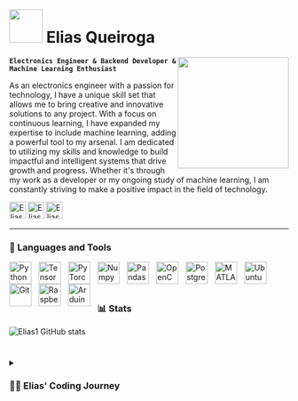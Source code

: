 # <img src="https://media4.giphy.com/media/kH1DBkPNyZPOk0BxrM/giphy.gif?cid=ecf05e4760z8d7nmi0ini0t56qrgwrdqoqfqtjhchk71utxf&rid=giphy.gif&ct=s" width="60"> Elias Queiroga

<img align='right' src="https://media.giphy.com/media/M9gbBd9nbDrOTu1Mqx/giphy.gif" width="200">

**`Electronics Engineer & Backend Developer & Machine Learning Enthusiast`**

As an electronics engineer with a passion for technology, I have a unique skill set that allows me to bring creative and innovative solutions to any project. With a focus on continuous learning, I have expanded my expertise to include machine learning, adding a powerful tool to my arsenal. I am dedicated to utilizing my skills and knowledge to build impactful and intelligent systems that drive growth and progress. Whether it's through my work as a developer or my ongoing study of machine learning, I am constantly striving to make a positive impact in the field of technology.

<a href="https://www.linkedin.com/in/elias-queiroga/">
  <img align="left" alt="Elias' LinkedIn" width="30px" src="https://cdn.jsdelivr.net/gh/devicons/devicon/icons/linkedin/linkedin-original.svg" />
</a>
<a href="https://www.kaggle.com/eliasqueirogavieira">
  <img align="left" alt="Elias' Kaggle" width="30px" src="https://cdn.jsdelivr.net/gh/devicons/devicon/icons/kaggle/kaggle-original.svg" />
</a>
<a href="https://hub.docker.com/u/eliasqueirogavieira">
  <img align="left" alt="Elias' Docker" width="30px" src="https://cdn.jsdelivr.net/gh/devicons/devicon/icons/docker/docker-original.svg" />
</a>
<br />
<br>

---

### 🧰 Languages and Tools

<img align="left" alt="Python" width="40px" style="padding-right:10px;" src="https://cdn.jsdelivr.net/gh/devicons/devicon/icons/python/python-original.svg"/>
<img align="left" alt="TensorFlow" width="40px" style="padding-right:10px;" src="https://cdn.jsdelivr.net/gh/devicons/devicon/icons/tensorflow/tensorflow-original.svg"/>
<img align="left" alt="PyTorch" width="40px" style="padding-right:10px;" src="https://cdn.jsdelivr.net/gh/devicons/devicon/icons/pytorch/pytorch-original.svg"/>
<img align="left" alt="Numpy" width="40px" style="padding-right:10px;" src="https://cdn.jsdelivr.net/gh/devicons/devicon/icons/numpy/numpy-original.svg"/>
<img align="left" alt="Pandas" width="40px" style="padding-right:10px;" src="https://cdn.jsdelivr.net/gh/devicons/devicon/icons/pandas/pandas-original.svg"/>
<img align="left" alt="OpenCV" width="40px" style="padding-right:10px;" src="https://cdn.jsdelivr.net/gh/devicons/devicon/icons/opencv/opencv-original.svg"/>
<img align="left" alt="PostgreSQL" width="40px" style="padding-right:10px;" src="https://cdn.jsdelivr.net/gh/devicons/devicon/icons/postgresql/postgresql-original.svg" />
<img align="left" alt="MATLAB" width="40px" style="padding-right:10px;" src="https://cdn.jsdelivr.net/gh/devicons/devicon/icons/matlab/matlab-original.svg" />
<img align="left" alt="Ubuntu" width="40px" style="padding-right:10px;" src="https://cdn.jsdelivr.net/gh/devicons/devicon/icons/ubuntu/ubuntu-plain.svg" />
<img align="left" alt="Git" width="40px" style="padding-right:10px;" src="https://cdn.jsdelivr.net/gh/devicons/devicon/icons/git/git-original.svg" />
<img align="left" alt="Raspberry" width="40px" style="padding-right:10px;" src="https://cdn.jsdelivr.net/gh/devicons/devicon/icons/raspberrypi/raspberrypi-original.svg"/>
<img align="left" alt="Arduino" width="40px" style="padding-right:10px;" src="https://cdn.jsdelivr.net/gh/devicons/devicon/icons/arduino/arduino-original.svg"/>
<br />
<br>

#

### 📊 Stats

![Elias1 GitHub stats](https://github-readme-stats.vercel.app/api?username=eliasqueirogavieira&show_icons=true&theme=gruvbox)

<!-- ![GitHub Streak](https://streak-stats.demolab.com?user=eliasqueirogavieira&theme=gruvbox&border_radius=4.5) -->

#

<details>
 <summary><h3>👨‍💻 Elias' Coding Journey</h3></summary>
 I've had a fascination with technology since my early days learning Java and C programming in 2009. However, it wasn't until I began studying electronics engineering in 2016 that I fully immersed myself in the world of code. Over the years, I've honed my skills in C, Python, VHDL, and other programming languages, finding a particular love for Python in the realm of digital signal processing. My interest in the field only grew as I delved into machine learning and became captivated by the endless possibilities it offers. I have taken it upon myself to expand my knowledge in this field, gaining proficiency in various libraries and APIs to deliver exceptional results. Currently, I am constantly pushing myself to grow, learning new programming languages, frameworks, and technologies such as Docker, AWS, and Django. My ultimate goal is to make a significant impact in the tech industry by using my skills and passion to bring innovative solutions to life.

[website]: https://fkcodes.com
[youtube]: https://youtube.com/fknight
